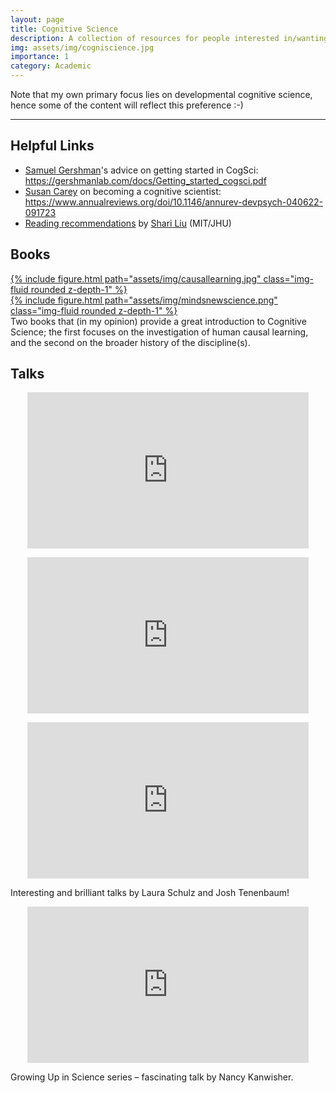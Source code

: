 ```yaml
---
layout: page
title: Cognitive Science
description: A collection of resources for people interested in/wanting to learn more about Cognitive Science.
img: assets/img/cogniscience.jpg
importance: 1
category: Academic
---
```


Note that my own primary focus lies on developmental cognitive science, hence some of the content will reflect this preference :-)

---

<h2>Helpful Links</h2>
<ul>
    <li>
        <a href="https://gershmanlab.com/index.html" target="_blank">Samuel Gershman</a>'s advice on getting started in CogSci: <a href="https://gershmanlab.com/docs/Getting_started_cogsci.pdf" target="_blank">https://gershmanlab.com/docs/Getting_started_cogsci.pdf</a>
    </li>
    <li>
        <a href="https://www.harvardlds.org/our-labs/carey-lab/susan-carey/" target="_blank">Susan Carey</a> on becoming a cognitive scientist: <a href="https://www.annualreviews.org/doi/10.1146/annurev-devpsych-040622-091723" target="_blank">https://www.annualreviews.org/doi/10.1146/annurev-devpsych-040622-091723</a>
    </li>
    <li>
        <a href="https://www.liulaboratory.org/resources" target="_blank">Reading recommendations</a> by <a href="https://www.liulaboratory.org/home" target="_blank">Shari Liu</a> (MIT/JHU)
    </li>
</ul>

<h2>Books</h2>
<article class="post-content">
<div class="row mt-3">
    <div class="col-sm mt-3 mt-md-0">
        <a href="https://blackwells.co.uk/bookshop/product/Causal-Learning-by-Alison-Gopnik-Laura-Elizabeth-Schulz/9780195176803" target="_blank">{% include figure.html path="assets/img/causallearning.jpg" class="img-fluid rounded z-depth-1" %}</a>
    </div>
    <div class="col-sm mt-3 mt-md-0">
        <a href="https://www.amazon.co.uk/Minds-New-Science-Cognitive-Revolution/dp/0465046355" target="_blank">{% include figure.html path="assets/img/mindsnewscience.png" class="img-fluid rounded z-depth-1" %}</a>
    </div>
</div>
<div class="caption">
    Two books that (in my opinion) provide a great introduction to Cognitive Science; the first focuses on the investigation of human causal learning, and the second on the broader history of the discipline(s).
</div>
</article>

<h2>Talks</h2>
<div class="col-sm mt-3 mt-md-0">
    <div class="col-sm mt-3 mt-md-0">
        <p align="center"><iframe width="450" height="250" src="https://www.youtube.com/embed/TFyAEHk5asY" title="YouTube video player" frameborder="0" allow="accelerometer; autoplay; clipboard-write; encrypted-media; gyroscope; picture-in-picture" allowfullscreen></iframe></p>
    </div>
    <div class="col-sm mt-3 mt-md-0">
        <p align="center"><iframe width="450" height="250" src="https://www.youtube.com/embed/lD2tkuRm8fc" title="YouTube video player" frameborder="0" allow="accelerometer; autoplay; clipboard-write; encrypted-media; gyroscope; picture-in-picture" allowfullscreen></iframe></p>
    </div>
    <div class="col-sm mt-3 mt-md-0">
        <p align="center"><iframe width="450" height="250" src="https://www.youtube.com/embed/VPT73em9Nuc" title="YouTube video player" frameborder="0" allow="accelerometer; autoplay; clipboard-write; encrypted-media; gyroscope; picture-in-picture" allowfullscreen></iframe></p>
    </div>
</div>
<div class="caption">
    Interesting and brilliant talks by Laura Schulz and Josh Tenenbaum!
</div>

<div class="row">
    <div class="col-sm mt-3 mt-md-0">
        <p align="center"><iframe width="450" height="250" src="https://www.youtube.com/embed/Qkd7waOdkak" title="YouTube video player" frameborder="0" allow="accelerometer; autoplay; clipboard-write; encrypted-media; gyroscope; picture-in-picture" allowfullscreen></iframe></p>
    <div class="caption">
        Growing Up in Science series – fascinating talk by Nancy Kanwisher.
    </div>
</div>